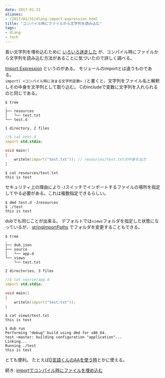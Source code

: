 ```yaml
---
date: 2017-01-31
aliases:
- /2017/01/31/dlang-import-expression.html
title: "コンパイル時にファイルから文字列を読み込む"
tags:
- dlang
- tech
---
```


長い文字列を埋め込むために
[いろいろ迷走した](/2016/12/170d11cc6b82592a8404)
が、コンパイル時にファイルから文字列を読み込む方法があることに気づいたので詳しく調べる。

[Import Expression](https://dlang.org/spec/expression.html#ImportExpression)
というのがある。
モジュールのimportとは違うものである。  
`import( <コンパイル時に決まる文字列定数> )`と書くと、文字列をファイル名と解釈しその中身を文字列として取り込む。
Cのincludeで変数に文字列を入れられるのと同じである。


```console
$ tree
.
├── resources
│   └── test.txt
└── test.d

1 directory, 2 files
```

```d
//$ cat test.d
import std.stdio;

void main()
{
    writeln(import("test.txt")); // resources/test.txtの中身を出力
}
```

```console
$ cat resources/test.txt 
this is test
```

セキュリティ上の理由により`-J`スイッチでインポートするファイルの場所を指定してやる必要がある。これは複数指定できるらしい。

```console
$ dmd test.d -Jresources
$ ./test
this is test

```

dubでも同じことが出来る。
デフォルトでは`views`フォルダを指定した状態になっているが、
[stringImportPaths](http://code.dlang.org/package-format?lang=json#build-settings)
でフォルダを変更することもできる。

```console
$ tree
.
├── dub.json
├── source
│   └── app.d
└── views
    └── test.txt

2 directories, 3 files
```

```d
//$ cat source/app.d 
import std.stdio;

void main()
{
    writeln(import("test.txt"));
}
```

```console
$ cat views/test.txt 
this is test
```

```console
$ dub run
Performing "debug" build using dmd for x86_64.
test ~master: building configuration "application"...
Linking...
Running ./test
this is test

```

とても便利。
たとえば[D言語くんのAAを使う時](https://github.com/kotet/progress/commit/3fc0faa3effcf1efe722b77414cfe22827d9ea5a)とかに使える。

続き: [importでコンパイル時にファイルを埋め込む](/2017/06/import-any-binary)